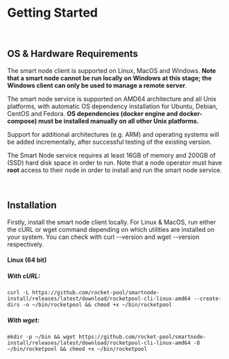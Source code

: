
# Getting Started

<br>

## OS & Hardware Requirements

The smart node client is supported on Linux, MacOS and Windows. **Note that a smart node cannot be run locally on Windows at this stage; the Windows client can only be used to manage a remote server**.

The smart node service is supported on AMD64 architecture and all Unix platforms, with automatic OS dependency installation for Ubuntu, Debian, CentOS and Fedora. **OS dependencies (docker engine and docker-compose) must be installed manually on all other Unix platforms.**

Support for additional architectures (e.g. ARM) and operating systems will be added incrementally, after successful testing of the existing version.

The Smart Node service requires at least 16GB of memory and 200GB of (SSD) hard disk space in order to run. Note that a node operator must have **root** access to their node in order to install and run the smart node service.

<br>

## Installation

Firstly, install the smart node client locally. For Linux & MacOS, run either the cURL or wget command depending on which utilities are installed on your system. You can check with curl --version and wget --version respectively.

#### Linux (64 bit)

##### With cURL:

``` shell 
curl -L https://github.com/rocket-pool/smartnode-install/releases/latest/download/rocketpool-cli-linux-amd64 --create-dirs -o ~/bin/rocketpool && chmod +x ~/bin/rocketpool
```

##### With wget:

``` shell 
mkdir -p ~/bin && wget https://github.com/rocket-pool/smartnode-install/releases/latest/download/rocketpool-cli-linux-amd64 -O ~/bin/rocketpool && chmod +x ~/bin/rocketpool
```


